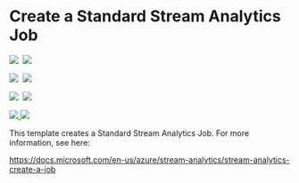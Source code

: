 # Create a Standard Stream Analytics Job

<IMG SRC="https://azbotstorage.blob.core.windows.net/badges/101-streamanalytics-create/PublicLastTestDate.svg" />&nbsp;
<IMG SRC="https://azbotstorage.blob.core.windows.net/badges/101-streamanalytics-create/PublicDeployment.svg" />&nbsp;

<IMG SRC="https://azbotstorage.blob.core.windows.net/badges/101-streamanalytics-create/FairfaxLastTestDate.svg" />&nbsp;
<IMG SRC="https://azbotstorage.blob.core.windows.net/badges/101-streamanalytics-create/FairfaxDeployment.svg" />&nbsp;

<IMG SRC="https://azbotstorage.blob.core.windows.net/badges/101-streamanalytics-create/BestPracticeResult.svg" />&nbsp;
<IMG SRC="https://azbotstorage.blob.core.windows.net/badges/101-streamanalytics-create/CredScanResult.svg" />&nbsp;

 <a href="https://portal.azure.com/#create/Microsoft.Template/uri/https%3A%2F%2Fraw.githubusercontent.com%2FAzure%2Fazure-quickstart-templates%2Fmaster%2F101-streamanalytics-create%2Fazuredeploy.json" target="_blank">
    <img src="http://azuredeploy.net/deploybutton.png"/>
</a>
<a href="http://armviz.io/#/?load=https%3A%2F%2Fraw.githubusercontent.com%2FAzure%2Fazure-quickstart-templates%2Fmaster%2F101-streamanalytics-create%2Fazuredeploy.json" target="_blank">
    <img src="http://armviz.io/visualizebutton.png"/>
</a>

This template creates a Standard Stream Analytics Job. For more information, see here:

https://docs.microsoft.com/en-us/azure/stream-analytics/stream-analytics-create-a-job
